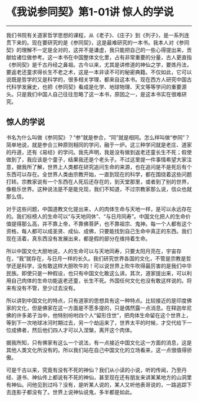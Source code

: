 # 《我说参同契》第1-01讲 惊人的学说

------

我们书院有关道家哲学思想的课程，从《老子》、《庄子》到《列子》，是一系列连贯下来的。现在要研究的是《参同契》，这是最难研究的一本书。我本人对《参同契》的理解不一定是全对的，这并不是谦虚，我只能把自己的一些心得提出来，贡献给诸位做参考。这一本书在中国整体文化里，占有非常重要的分量，古人更直指《参同契》是千古丹经之鼻祖。古今以来，尤其是讲修道的神仙之学，要炼丹法，要返老还童求得长生不老之术，这是一本非读不可的秘密典籍。不仅如此，它可以说既是哲学的又是科学的，很多相关学理，都来自这本书。现在西方人研究中国古代科学发展史，也把《参同契》看成是化学、地球物理、天文等等学问的重要源头。只是我们中国人自己往往忽略了这一本书，原因之一，是这本书实在很难研究。

## 惊人的学说

书名为什么叫做《参同契》？“参”就是参合，“同”就是相同。怎么样叫做“参同”？简单地说，就是参合三种原则相同的学问，融于一炉。这三种学问就是老庄、道家的丹道，还有《易经》的学问。我先声明，我是没有做到返老还童长生不死；假使做到了，我应该是个童子，结果我还是个老头子。不过这里提一件事情希望大家注意，据我所了解，世界上人类都在研究追问生命的来源，也在追问是不是死后有个东西可以存在。全世界人类由宗教开始，一直到现在的科学，都在围绕着这些问题打转。宗教家说有一个东西在人死后还存在的，到天堂那里，或者到了别的世界，像极乐世界。这种说法是不是能兑现，我们不知道，不过宗教家那么说，信众也就那么信。

对于这些问题，中国道教文化提出来，人的肉体生命与天地一样，是可以永远存在的。我们标榜人的生命可以“与天地同休”、“与日月同寿”。中国文化把人的生命价值提得那么高，并不靠上帝，不靠佛菩萨，也不靠祖宗、鬼神。每一个人都有这个资格，每人都可以成圣贤、成仙、成佛，只要能找到自己生命中真正的东西。我们现在活着，真东西没有发展出来，都是假的部分在维持着生命。

所以中国文化大胆地说，人的生命可以与天地同寿，只要太阳月亮在，宇宙存在，“我”就存在，与日月一样的长久。我们研究世界各国的文化，不管是宗教是哲学还是科学，没有敢这样大胆吹牛的！可以说世界上吹牛吹得最厉害的是我们中华民族。即使只是一种假设，也只有中国文化敢这么讲。其次，道家提出来，可以利用自己肉体的生命功能返老还童，长生不死。外国任何文化也没有敢这样说的。将来有没有不管，至少过去没有。

所以讲到中国文化的特点，只有道家的思想具有这一种特点。比较接近的是印度佛家的文化，但是佛家在这一方面是不愿多提的，只是偶然露一点消息。在释迦牟尼佛的许多弟子当中，他特别吩咐四个人“留形住世”，把肉体生命留在这个世界上，等到下一次地球冰河时期过去，另一个劫运来了，世界太平的时候，才交代给下一位成佛者，然后他们四人才可以入涅槃，离开这个肉体。

据我所知，只有佛家有这么一个说法，有一点接近中国文化这一方面的消息，这是其他人类文化所没有的。所以我们站在自己中国文化的立场看来，这一点很值得骄傲。

可是千古以来，究竟有没有不死的神仙？我们从小读的小说，听的传闻，乃至丹经、道书、神仙传上都说有不死的神仙，甚至现在还有朋友来讲某某地方的山洞里有神仙。问他见到过吗？没有，是听某人说的，某人又听他表哥说的，一路追踪下去连影子都没有了。世界上说神仙说鬼，多半都是如此。